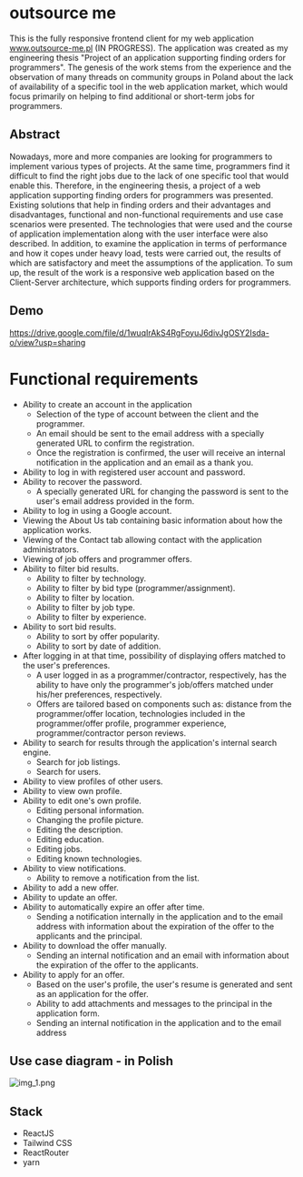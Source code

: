 # outsource me

This is the fully responsive frontend client for my web application www.outsource-me.pl (IN PROGRESS). The application was created as my engineering thesis "Project of an application supporting finding orders for programmers". The genesis of the work stems from the  experience and the observation of many threads on community groups in Poland about the lack of availability of a specific tool in the web application market, which would focus primarily on helping to find additional or short-term jobs for programmers.

## Abstract
Nowadays, more and more companies are looking for programmers to implement various types of projects. At the same time, programmers find it difficult to find the right jobs due to the lack of one specific tool that would enable this. Therefore, in the engineering thesis, a project of a web application supporting finding orders for programmers was presented. Existing solutions that help in finding orders and their advantages and disadvantages, functional and non-functional requirements and use case scenarios were presented. The technologies that were used and the course of application implementation along with the user interface were also described. In addition, to examine the application in terms of performance and how it copes under heavy load, tests were carried out, the results of which are satisfactory and meet the assumptions of the application. To sum up, the result of the work is a responsive web application based on the Client-Server architecture, which supports finding orders for programmers.

## Demo
https://drive.google.com/file/d/1wuqIrAkS4RgFoyuJ6divJgOSY2Isda-o/view?usp=sharing

# Functional requirements
- Ability to create an account in the application
    - Selection of the type of account between the client and the programmer.
    - An email should be sent to the email address with a specially generated URL to confirm the registration.
    - Once the registration is confirmed, the user will receive an internal notification in the application and an email as a thank you.
- Ability to log in with registered user account and password.
- Ability to recover the password.
    - A specially generated URL for changing the password is sent to the user's email address provided in the form.
- Ability to log in using a Google account.
- Viewing the About Us tab containing basic information about how the application works.
- Viewing of the Contact tab allowing contact with the application administrators.
- Viewing of job offers and programmer offers.
- Ability to filter bid results.
    - Ability to filter by technology.
    - Ability to filter by bid type (programmer/assignment).
    - Ability to filter by location.
    - Ability to filter by job type.
    - Ability to filter by experience.
- Ability to sort bid results.
    - Ability to sort by offer popularity.
    - Ability to sort by date of addition.
- After logging in at that time, possibility of displaying offers matched to the user's preferences.
    - A user logged in as a programmer/contractor, respectively, has the ability to have only the programmer's job/offers matched under his/her preferences, respectively.
    - Offers are tailored based on components such as: distance from the programmer/offer location, technologies included in the programmer/offer profile, programmer experience, programmer/contractor person reviews.
- Ability to search for results through the application's internal search engine.
    - Search for job listings.
    - Search for users.
- Ability to view profiles of other users.
- Ability to view own profile.
- Ability to edit one's own profile.
    - Editing personal information.
    - Changing the profile picture.
    - Editing the description.
    - Editing education.
    - Editing jobs.
    - Editing known technologies.
- Ability to view notifications.
    - Ability to remove a notification from the list.
- Ability to add a new offer.
- Ability to update an offer.
- Ability to automatically expire an offer after time.
    - Sending a notification internally in the application and to the email address with information about the expiration of the offer to the applicants and the principal.
- Ability to download the offer manually.
    - Sending an internal notification and an email with information about the expiration of the offer to the applicants.
- Ability to apply for an offer.
    - Based on the user's profile, the user's resume is generated and sent as an application for the offer.
    - Ability to add attachments and messages to the principal in the application form.
    - Sending an internal notification in the application and to the email address

## Use case diagram - in Polish
![img_1.png](img_1.png)

## Stack
- ReactJS
- Tailwind CSS
- ReactRouter
- yarn

